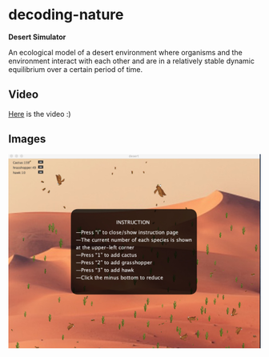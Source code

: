 # decoding-nature

**Desert Simulator**


An ecological model of a desert environment where organisms and the environment interact with each other and are in a relatively stable dynamic equilibrium over a certain period of time.

Video
----------
[Here](https://youtu.be/kM9wdHUk05Y) is the video :)

Images
----------
![](desert.jpeg)
